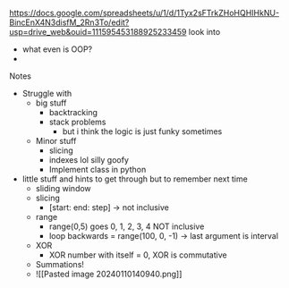 https://docs.google.com/spreadsheets/u/1/d/1Tyx2sFTrkZHoHQHIHkNU-BincEnX4N3disfM_2Rn3To/edit?usp=drive_web&ouid=111595453188925233459
look into
- what even is OOP?
- 


Notes
- Struggle with 
	- big stuff
		- backtracking
		- stack problems
			- but i think the logic is just funky sometimes
	- Minor stuff
		- slicing
		- indexes lol silly goofy
		- Implement class in python
- little stuff and hints to get through but to remember next time
	- sliding window
	- slicing
		- \[start: end: step\] -> not inclusive
	- range 
		- range(0,5) goes 0, 1, 2, 3, 4 NOT inclusive
		- loop backwards = range(100, 0, -1) -> last argument is interval
	- XOR 
		- XOR number with itself = 0, XOR is commutative
	- Summations!
	- ![[Pasted image 20240110140940.png]]
